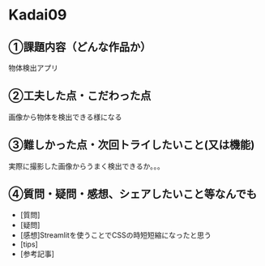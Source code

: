 # Kadai09



## ①課題内容（どんな作品か）

物体検出アプリ

## ②工夫した点・こだわった点

画像から物体を検出できる様になる

## ③難しかった点・次回トライしたいこと(又は機能)

実際に撮影した画像からうまく検出できるか。。。

## ④質問・疑問・感想、シェアしたいこと等なんでも

- [質問]
- [疑問]
- [感想]Streamlitを使うことでCSSの時短短縮になったと思う
- [tips]
- [参考記事]
